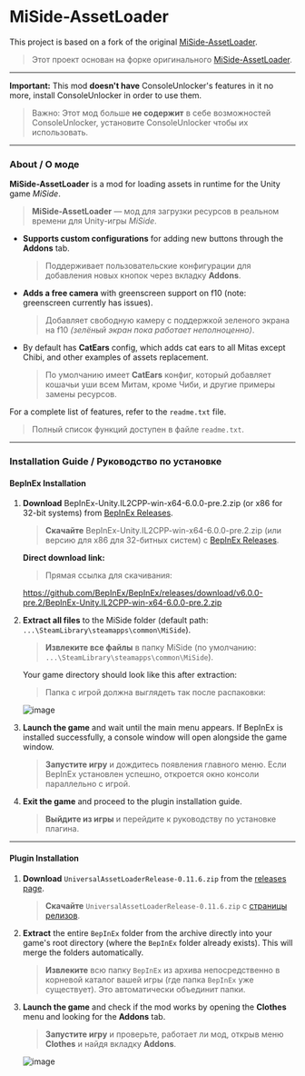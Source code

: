 # MiSide-AssetLoader  

This project is based on a fork of the original [MiSide-AssetLoader](https://github.com/CORRUPTOR2037/MiSide-AssetLoader).  
> Этот проект основан на форке оригинального [MiSide-AssetLoader](https://github.com/CORRUPTOR2037/MiSide-AssetLoader).

---

**Important:** This mod **doesn't have** ConsoleUnlocker's features in it no more, install ConsoleUnlocker in order to use them.  
> Важно: Этот мод больше **не содержит** в себе возможностей ConsoleUnlocker, установите ConsoleUnlocker чтобы их использовать.

---

### About / О моде

**MiSide-AssetLoader** is a mod for loading assets in runtime for the Unity game *MiSide*.  
> **MiSide-AssetLoader** — мод для загрузки ресурсов в реальном времени для Unity-игры *MiSide*.

- **Supports custom configurations** for adding new buttons through the **Addons** tab.  
  > Поддерживает пользовательские конфигурации для добавления новых кнопок через вкладку **Addons**.

- **Adds a free camera** with greenscreen support on f10 (note: greenscreen currently has issues).
  > Добавляет свободную камеру с поддержкой зеленого экрана на f10 *(зелёный экран пока работает неполноценно)*.

- By default has **CatEars** config, which adds cat ears to all Mitas except Chibi, and other examples of assets replacement.  
  > По умолчанию имеет **CatEars** конфиг, который добавляет кошачьи уши всем Митам, кроме Чиби, и другие примеры замены ресурсов.

For a complete list of features, refer to the `readme.txt` file.  
> Полный список функций доступен в файле `readme.txt`.

---

### Installation Guide / Руководство по установке

#### **BepInEx Installation**

1. **Download** BepInEx-Unity.IL2CPP-win-x64-6.0.0-pre.2.zip (or x86 for 32-bit systems) from [BepInEx Releases](https://github.com/BepInEx/BepInEx/releases).  
   > **Скачайте** BepInEx-Unity.IL2CPP-win-x64-6.0.0-pre.2.zip (или версию для x86 для 32-битных систем) с [BepInEx Releases](https://github.com/BepInEx/BepInEx/releases).

   **Direct download link:**  
   > Прямая ссылка для скачивания:  

   https://github.com/BepInEx/BepInEx/releases/download/v6.0.0-pre.2/BepInEx-Unity.IL2CPP-win-x64-6.0.0-pre.2.zip  

2. **Extract all files** to the MiSide folder (default path: `...\SteamLibrary\steamapps\common\MiSide`).  
   > **Извлеките все файлы** в папку MiSide (по умолчанию: `...\SteamLibrary\steamapps\common\MiSide`).

   Your game directory should look like this after extraction:  
   > Папка с игрой должна выглядеть так после распаковки:

   ![image](https://github.com/user-attachments/assets/bc7d35bf-3b98-499f-8122-410911d545f2)

3. **Launch the game** and wait until the main menu appears. If BepInEx is installed successfully, a console window will open alongside the game window.  
   > **Запустите игру** и дождитесь появления главного меню. Если BepInEx установлен успешно, откроется окно консоли параллельно с игрой.

4. **Exit the game** and proceed to the plugin installation guide.  
   > **Выйдите из игры** и перейдите к руководству по установке плагина.

---

#### **Plugin Installation**


1. **Download** `UniversalAssetLoaderRelease-0.11.6.zip` from the [releases page](https://github.com/Rist8/MiSide-UniversalAssetLoader/releases/latest).  
   > **Скачайте** `UniversalAssetLoaderRelease-0.11.6.zip` с [страницы релизов](https://github.com/Rist8/MiSide-UniversalAssetLoader/releases/latest).

2. **Extract** the entire `BepInEx` folder from the archive directly into your game's root directory (where the `BepInEx` folder already exists). This will merge the folders automatically.
   > **Извлеките** всю папку `BepInEx` из архива непосредственно в корневой каталог вашей игры (где папка `BepInEx` уже существует). Это автоматически объединит папки.

3. **Launch the game** and check if the mod works by opening the **Clothes** menu and looking for the **Addons** tab.  
   > **Запустите игру** и проверьте, работает ли мод, открыв меню **Clothes** и найдя вкладку **Addons**.

   ![image](https://github.com/user-attachments/assets/b380ff52-5c7d-4ebe-9b85-52eda35ce9fb)
